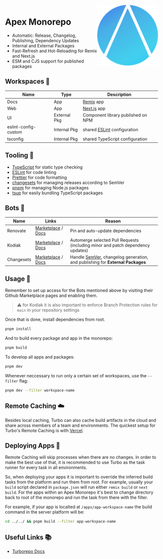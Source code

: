 <img src="/apex.png" alt="Apex Monorepo logo" width="200" align="right"/>

# Apex Monorepo

- Automatic: Release, Changelog, Publishing, Dependency Updates
- Internal and External Packages
- Fast-Refresh and Hot-Reloading for Remix and Next.js
- ESM and CJS support for published packages

## Workspaces 🚗

| Name                 | Type         | Description                                        |
| -------------------- | ------------ | -------------------------------------------------- |
| Docs                 | App          | [Remix](https://remix.run) app                     |
| Web                  | App          | [Next.js](https://nextjs.org) app                  |
| UI                   | External Pkg | Component library published on NPM                 |
| eslint-config-custom | Internal Pkg | shared [ESLint](https://eslint.org/) configuration |
| tsconfig             | Internal Pkg | shared TypeScript configuration                    |

## Tooling 🤹

- [TypeScript](https://www.typescriptlang.org/) for static type checking
- [ESLint](https://eslint.org/) for code linting
- [Prettier](https://prettier.io) for code formatting
- [changesets](https://github.com/changesets/changesets) for managing releases according to SemVer
- [pnpm](https://pnpm.io) for managing Node.js packages
- [tsup](https://tsup.egoist.dev/) for easily bundling TypeScript packages

## Bots 🤖

| Name       | Links                                                                                                                   | Reason                                                                                               |
| ---------- | ----------------------------------------------------------------------------------------------------------------------- | ---------------------------------------------------------------------------------------------------- |
| Renovate   | [Marketplace](https://github.com/marketplace/renovate) / [Docs](https://docs.renovatebot.com/configuration-options/)    | Pin and auto-update dependencies                                                                     |
| Kodiak     | [Marketplace](https://github.com/marketplace/kodiakhq#pricing-and-setup) / [Docs](https://kodiakhq.com/docs/quickstart) | Automerge selected Pull Requests (including minor and patch dependency updates)                      |
| Changesets | [Marketplace](https://github.com/apps/changeset-bot) / [Docs](https://github.com/changesets/changesets)                 | Handle [SemVer](https://semver.org/), changelog generation, and publishing for **External Packages** |

## Usage 🤹

Remember to set up access for the Bots mentioned above by visiting their Github Marketplace pages and enabling them.

> ⚠️ for Kodiak it is also important to enforce Branch Protection rules for `main` in your repository settings

Once that is done, install dependencies from root.

```sh
pnpm install
```

And to build every package and app in the monorepo:

```sh
pnpm build
```

To develop all apps and packages:

```sh
pnpm dev
```

Whenever neccessary to run only a certain set of workspaces, use the `--filter` flag:

```sh
pnpm dev --filter workspace-name
```

## Remote Caching ☁️

Besides local caching, Turbo can also cache build artifacts in the cloud and share across members of a team and environments. The quickest setup for Turbo's Remote Caching is with [Vercel](https://turborepo.org/docs/core-concepts/remote-caching#vercel).

## Deploying Apps 🚀

Remote Caching will skip processes when there are no changes. In order to make the best use of that, it is recommended to use Turbo as the task runner for every task in all environments.

So, when deploying your apps it is important to override the inferred build tasks from the platform and run them from root. For example, usually your `build` script declared in `package.json` will run either `remix build` or `next build`. For the apps within an Apex Monorepo it's best to change directory back to root of the monorepo and run the task from there with the filter.

For example, if your app is localted at `/apps/app-workspace-name` the build command in the server platform will be:

```sh
cd ../../ && pnpm build --filter app-workspace-name
```

## Useful Links 📚

- [Turborepo Docs](https://turborepo.org/docs)
